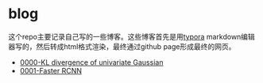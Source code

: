 # blog
这个repo主要记录自己写的一些博客。这些博客首先是用[typora](typora.io) markdown编辑器写的，然后转成html格式渲染，最终通过github page形成最终的网页。

- [0000-KL divergence of univariate Gaussian](https://irlyue.github.io/blog/0000-KL%20divergence%20of%20univariate%20Gaussian.html)
- [0001-Faster RCNN](https://irlyue.github.io/blog/0001-Faster%20RCNN.html)
